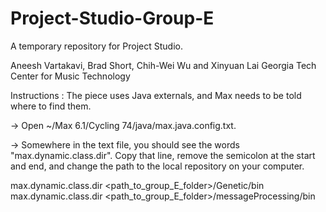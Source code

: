 Project-Studio-Group-E
======================

A temporary repository for Project Studio.

Aneesh Vartakavi, Brad Short, Chih-Wei Wu and Xinyuan Lai
Georgia Tech Center for Music Technology

Instructions : 
The piece uses Java externals, and Max needs to be told where to find them.

-> Open ~/Max 6.1/Cycling 74/java/max.java.config.txt.

-> Somewhere in the text file, you should see the words "max.dynamic.class.dir". 
Copy that line, remove the semicolon at the start and end, and change the path to the local repository on your computer.

 max.dynamic.class.dir <path_to_group_E_folder>/Genetic/bin
 max.dynamic.class.dir <path_to_group_E_folder>/messageProcessing/bin
